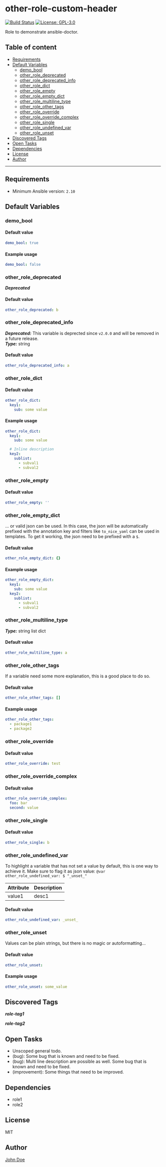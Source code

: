# other-role-custom-header

[![Build Status](https://ci.thegeeklab.de/api/badges/thegeeklab/ansible-doctor/status.svg)](https://ci.thegeeklab.de/repos/thegeeklab/ansible-doctor)
[![License: GPL-3.0](https://img.shields.io/github/license/thegeeklab/ansible-doctor)](https://github.com/thegeeklab/ansible-doctor/blob/main/LICENSE)

Role to demonstrate ansible-doctor.

## Table of content

- [Requirements](#requirements)
- [Default Variables](#default-variables)
  - [demo_bool](#demo_bool)
  - [other_role_deprecated](#other_role_deprecated)
  - [other_role_deprecated_info](#other_role_deprecated_info)
  - [other_role_dict](#other_role_dict)
  - [other_role_empty](#other_role_empty)
  - [other_role_empty_dict](#other_role_empty_dict)
  - [other_role_multiline_type](#other_role_multiline_type)
  - [other_role_other_tags](#other_role_other_tags)
  - [other_role_override](#other_role_override)
  - [other_role_override_complex](#other_role_override_complex)
  - [other_role_single](#other_role_single)
  - [other_role_undefined_var](#other_role_undefined_var)
  - [other_role_unset](#other_role_unset)
- [Discovered Tags](#discovered-tags)
- [Open Tasks](#open-tasks)
- [Dependencies](#dependencies)
- [License](#license)
- [Author](#author)

---

## Requirements

- Minimum Ansible version: `2.10`

## Default Variables

### demo_bool

#### Default value

```YAML
demo_bool: true
```

#### Example usage

```YAML
demo_bool: false
```

### other_role_deprecated

**_Deprecated_**<br />

#### Default value

```YAML
other_role_deprecated: b
```

### other_role_deprecated_info

**_Deprecated:_** This variable is deprected since `v2.0.0` and will be removed in a future release.<br />
**_Type:_** string<br />

#### Default value

```YAML
other_role_deprecated_info: a
```

### other_role_dict

#### Default value

```YAML
other_role_dict:
  key1:
    sub: some value
```

#### Example usage

```YAML
other_role_dict:
  key1:
    sub: some value

  # Inline description
  key2:
    sublist:
      - subval1
      - subval2
```

### other_role_empty

#### Default value

```YAML
other_role_empty: ''
```

### other_role_empty_dict

... or valid json can be used. In this case, the json will be automatically prefixed with the annotation key
and filters like `to_nice_yaml` can be used in templates. To get it working, the json need to be prefixed with a `$`.

#### Default value

```YAML
other_role_empty_dict: {}
```

#### Example usage

```YAML
other_role_empty_dict:
  key1:
    sub: some value
  key2:
    sublist:
      - subval1
      - subval2
```

### other_role_multiline_type

**_Type:_** string
list
dict<br />

#### Default value

```YAML
other_role_multiline_type: a
```

### other_role_other_tags

If a variable need some more explanation, this is a good place to do so.

#### Default value

```YAML
other_role_other_tags: []
```

#### Example usage

```YAML
other_role_other_tags:
  - package1
  - package2
```

### other_role_override

#### Default value

```YAML
other_role_override: test
```

### other_role_override_complex

#### Default value

```YAML
other_role_override_complex:
  foo: bar
  second: value
```

### other_role_single

#### Default value

```YAML
other_role_single: b
```

### other_role_undefined_var

To highlight a variable that has not set a value by default, this is one way to achieve it.
Make sure to flag it as json value: `@var other_role_undefined_var: $ "_unset_"`

| Attribute | Description |
| --- | --- |
| value1 | desc1 |

#### Default value

```YAML
other_role_undefined_var: _unset_
```

### other_role_unset

Values can be plain strings, but there is no magic or autoformatting...

#### Default value

```YAML
other_role_unset:
```

#### Example usage

```YAML
other_role_unset: some_value
```

## Discovered Tags

**_role-tag1_**

**_role-tag2_**

## Open Tasks

- Unscoped general todo.
- (bug): Some bug that is known and need to be fixed.
- (bug): Multi line description are possible as well. Some bug that is known and need to be fixed.
- (improvement): Some things that need to be improved.

## Dependencies

- role1
- role2

## License

MIT

## Author

[John Doe](https://blog.example.com)
